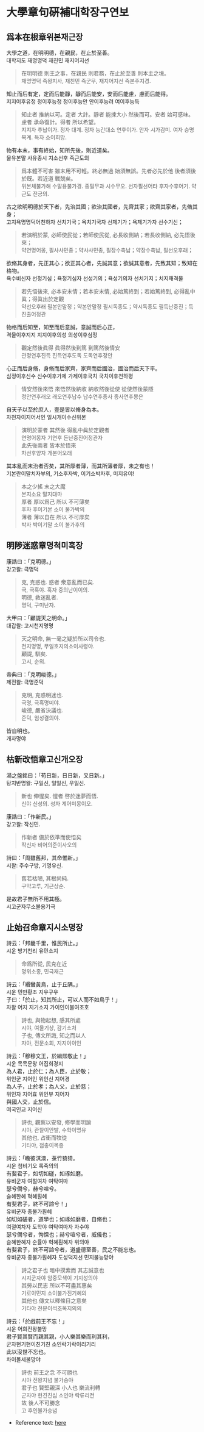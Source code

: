 # 大學章句硏補대학장구연보

## 爲本在根章위본재근장

大學之道，在明明德，在親民，在止於至善。  
대학지도 재명명덕 재친민 재지어지선  
> 在明明德 則王之事，在親民 則君務，在止於至善 則本主之境。  
> 재명명덕 즉왕지사, 재친민 즉군무, 재지어지선 즉본주지경.  

知止而后有定，定而后能靜，靜而后能安，安而后能慮，慮而后能得。  
지지이후유정 정이후능정 정이후능안 안이후능려 여이후능득  
> 知止者 推納以可。定者 大計。靜者 能揀大小 然後而可。安者 始可感味。慮者 承命復計。得者 所以希望。  
> 지지자 추납이가. 정자 대계. 정자 능간대소 연후이가. 안자 시가감미. 여자 승명복계. 득자 소이희망.  

物有本末，事有終始，知所先後，則近道矣。  
물유본말 사유종시 지소선후 즉근도의  
> 爲本體不可害 雖末用不可輕。終必無過 始須無誤。先者必先於他 後者須後於旣。若近道 戰兢矣。  
> 위본체불가해 수말용불가경. 종필무과 시수무오. 선자필선어타 후자수후어기. 약근도 전긍의.  

古之欲明明德於天下者，先治其國；欲治其國者，先齊其家；欲齊其家者，先脩其身；  
고지욕명명덕어천하자 선치기국；욕치기국자 선제기가；욕제기가자 선수기신；  
> 若演明於蒙, 必師使民從；若師使民從, 必長收側納；若長收側納, 必先悟後來；  
> 약연명어몽, 필사사민종；약사사민종, 필장수측납；약장수측납, 필선오후래；  

欲脩其身者，先正其心；欲正其心者，先誠其意；欲誠其意者，先致其知；致知在格物。  
욕수비신자 선정기심；욕정기심자 선성기의；욕성기의자 선치기지；치지재격물  
> 若先悟後來, 必本安末情；若本安末情, 必始篤終到；若始篤終到, 必得亂中眞；得眞出於定觀  
> 약선오후래 필본안말정；약본안말정 필시독종도；약시독종도 필득난중진；득진출어정관  

物格而后知至，知至而后意誠，意誠而后心正，  
격물이후지지 지지이후의성 의성이후심정  
> 觀定然後眞得 眞得然後到篤 到篤然後情安  
> 관정연후진득 진득연후도독 도독연후정안  

心正而后身脩，身脩而后家齊，家齊而后國治，國治而后天下平。  
심정이후신수 신수이후가제 가제이후국치 국치이후천하평  
> 情安然後來悟 來悟然後納收 納收然後從使 從使然後蒙隱  
> 정안연후래오 래오연후납수 납수연후종사 종사연후몽은  

自天子以至於庶人，壹是皆以脩身為本。  
자천자이지어서인 일시개이수신위본  
> 演明於蒙者 其然後 得亂中眞於定觀者  
> 연명어몽자 기연후 든난중진어정관자  
> 此先後兩者 皆本於悟來  
> 차선후양자 개본어오래  

其本亂而末治者否矣，其所厚者薄，而其所薄者厚，未之有也！  
기본란이말치자부의, 기소후자박, 이기소박자후, 미지유야!  
> 本之少搖 末之大魔  
> 본지소요 말지대마  
> 厚者 厚以爲己 所以 不可薄矣  
> 후자 후이기본 소이 불가박의  
> 薄者 薄以自在 所以 不可厚矣  
> 박자 박이기말 소이 불가후의  

## 明陟迷惑章명척미혹장

康誥曰：「克明德。」  
강고왈: 극명덕  
> 克, 克惑也. 惑者 衆意亂而已矣.  
> 극, 극혹야. 혹자 중의난이이의.  
> 明德, 救迷亂者.  
> 명덕, 구미난자.  

大甲曰：「顧諟天之明命。」  
대갑왈: 고시천지명명  
> 天之明命, 無一毫之疑於所以司令也.  
> 천지명명, 무일호지의소이사령야.  
> 顧諟, 馴矣.  
> 고시, 순의.  

帝典曰：「克明峻德。」  
제전왈: 극명준덕  
> 克明, 克惑明迷也.  
> 극명, 극혹명미야.  
> 峻德, 嚴省決議也.  
> 준덕, 엄성결의야.  

皆自明也。  
개자명야  

## 枯新改悟章고신개오장

湯之盤銘曰：「苟日新，日日新，又日新。」  
탕지반명왈: 구일신, 일일신, 우일신.  
> 新也 伸惺矣. 惺者 啓於迷夢而悟.  
> 신야 신성의. 성자 계어미몽이오.  

康誥曰：「作新民。」  
강고왈: 작신민.  
> 作新者 備於依準而使悟矣  
> 작신자 비어의준이사오의  

詩曰：「周雖舊邦，其命惟新。」  
시왈: 주수구방, 기명유신.  
> 舊若枯陋, 其根尙純.  
> 구약고루, 기근상순.  

是故君子無所不用其極。  
시고군자무소불용기극  

## 止始召命章지시소명장

詩云：「邦畿千里，惟民所止。」  
시운 방기천리 유민소지  
> 命爲所從, 民克在﻿近  
> 명위소종, 민극재근  

詩云：「緡蠻黃鳥，止于丘隅。」  
시운 민만황조 지우구우  
子曰：「於止，知其所止，可以人而不如鳥乎！」  
자왈 어지 지기소지 가이인이불여조호  
> 詩也, 與物起想, 感其所處  
> 시야, 여물기상, 감기소처  
> 子也, 傳文所誨, 知之而以人  
> 자야, 전문소회, 지지이이인  

詩云：「穆穆文王，於緝熙敬止！」  
시운 목목문왕 어집희경지  
為人君，止於仁；為人臣，止於敬；  
위인군 지어인 위인신 지어경  
為人子，止於孝；為人父，止於慈；  
위인자 지어효 위인부 지어자  
與國人交，止於信。  
여국인교 지어신  
> 詩也, 觀察以安發, 修學而明諭  
> 시야, 관찰이안발, 수학이명유  
> 其他也, 占衝而牧從  
> 기타야, 점충이목종

詩云：「瞻彼淇澳，菉竹猗猗。  
시운 첨비기오 록죽의의  
有斐君子，如切如磋，如琢如磨。  
유비군자 여절여차 여탁여마  
瑟兮僩兮，赫兮喧兮。  
슬혜한혜 혁혜훤혜  
有斐君子，終不可諠兮！」  
유비군자 종불가훤혜  
如切如磋者，道學也；如琢如磨者，自脩也；  
여절여차자 도학야 여탁여마자 자수야  
瑟兮僩兮者，恂慄也；赫兮喧兮者，威儀也；  
슬혜한혜자 순률야 혁혜훤혜자 위의야  
有斐君子，終不可諠兮者，道盛德至善，民之不能忘也。  
유비군자 종불가훤혜자 도성덕지선 민지불능망야  
> 詩之君子也 暗中摸索而 其志誠意也  
> 시지군자야 암중모색이 기지성의야  
> 其勞以民志 所以不可盡其惠矣  
> 기로이민지 소이불가진기혜의  
> 其他也 傳文以釋條目之意矣  
> 기타야 전문이석조목지의의

詩云：「於戲前王不忘！」  
시운 어희전왕불망  
君子賢其賢而親其親，小人樂其樂而利其利，  
군자현기현이친기친 소인락기락이리기리  
此以沒世不忘也。  
차이몰세불망야  
> 詩也 前王之念 不可勝也  
> 시야 전왕지념 불가승야  
> 君子也 賢堅親深 小人也 樂流利轉  
> 군자야 현견친심 소인야 락류리전  
> 故 後人不可勝念  
> 고 후인불가승념  

* Reference text: [here](https://ctext.org/si-shu-zhang-ju-ji-zhu/da-xue-zhang-ju1/zh)

